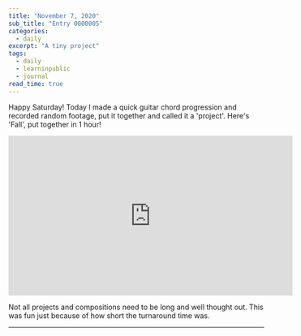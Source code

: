 ```yaml
---
title: "November 7, 2020"
sub_title: "Entry 0000005"
categories:
  - daily
excerpt: "A tiny project"
tags:
  - daily
  - learninpublic
  - journal
read_time: true
---
```


Happy Saturday! Today I made a quick guitar chord progression and recorded random footage, put it together and called it a 'project'. Here's 'Fall', put together in 1 hour!

<iframe width="560" height="315" src="https://www.youtube.com/embed/PSBct5wqJVs" frameborder="0" allow="accelerometer; autoplay; clipboard-write; encrypted-media; gyroscope; picture-in-picture" allowfullscreen></iframe>

Not all projects and compositions need to be long and well thought out. This was fun just because of how short the turnaround time was. 

---
